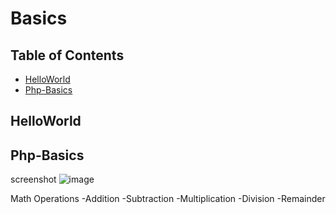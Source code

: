 # Basics

## Table of Contents



- [HelloWorld](#helloworld)
- [Php-Basics](#php-basics)


## HelloWorld

## Php-Basics

screenshot
![image](https://user-images.githubusercontent.com/57916204/156655237-8217b5c9-f435-49da-94c5-a76b8fce02d8.png)


 Math Operations
 -Addition
 -Subtraction
 -Multiplication
 -Division
 -Remainder
